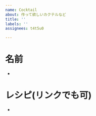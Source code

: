```yaml
---
name: Cocktail
about: 作って欲しいカクテルなど
title: ''
labels: ''
assignees: t4t5u0

---
```


# 名前
- 

# レシピ(リンクでも可)
-
